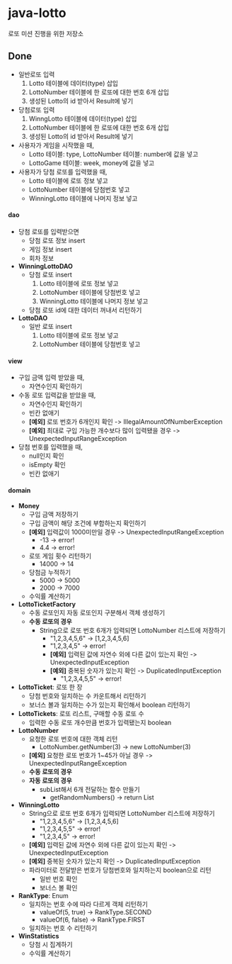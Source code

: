 # java-lotto
로또 미션 진행을 위한 저장소

## Done
* 일반로또 입력
	1. Lotto 테이블에 데이터(type) 삽입
	2. LottoNumber 테이블에 한 로또에 대한 번호 6개 삽입
	3. 생성된 Lotto의 id 받아서 Result에 넣기
* 당첨로또 입력
  1. WinngLotto 테이블에 데이터(type) 삽입
	2. LottoNumber 테이블에 한 로또에 대한 번호 6개 삽입
	3. 생성된 Lotto의 id 받아서 Result에 넣기
* 사용자가 게임을 시작했을 때,
  * Lotto 테이블: type, LottoNumber 테이블: number에 값을 넣고
  * LottoGame 테이블: week, money에 값을 넣고
* 사용자가 당첨 로또를 입력했을 때, 
  * Lotto 테이블에 로또 정보 넣고
  * LottoNumber 테이블에 당첨번호 넣고
  * WinningLotto 테이블에 나머지 정보
  넣고
#### dao
* 당첨 로또를 입력받으면
  *   당첨 로또 정보 insert
  *  게임 정보 insert
  * 회차 정보
* **WinningLottoDAO**
  *   당첨 로또 insert
	    1. Lotto 테이블에 로또 정보 넣고
	    2. LottoNumber 테이블에 당첨번호 넣고
	    3. WinningLotto 테이블에 나머지 정보 넣고
    * 당첨 로또 id에 대한 데이터 꺼내서 리턴하기
* **LottoDAO**
  *   일반 로또 insert
	    1. Lotto 테이블에 로또 정보 넣고
	    2. LottoNumber 테이블에 당첨번호 넣고
#### view
* 구입 금액 입력 받았을 때,
    * 자연수인지 확인하기
* 수동 로또 입력값을 받았을 때,
    * 자연수인지 확인하기
    * 빈칸 없애기
    * **[예외]** 로또 번호가 6개인지 확인 -> IllegalAmountOfNumberException
    * **[예외]** 최대로 구입 가능한 개수보다 많이 입력됐을 경우 -> UnexpectedInputRangeException
* 당첨 번호를 입력했을 때,
    * null인지 확인
    * isEmpty 확인
    * 빈칸 없애기
#### domain
* **Money**
    * 구입 금액 저장하기
    * 구입 금액이 해당 조건에 부합하는지 확인하기
    * **[예외]** 입력값이 1000미만일 경우 -> UnexpectedInputRangeException
        * -13 -> error!
        * 4.4 -> error!
    * 로또 게임 횟수 리턴하기
        * 14000 -> 14
    * 당첨금 누적하기
        * 5000 -> 5000
        * 2000 -> 7000
    * 수익률 계산하기
* **LottoTicketFactory**
    * 수동 로또인지 자동 로또인지 구분해서 객체 생성하기
    * **수동 로또의 경우**
        * String으로 로또 번호 6개가 입력되면 LottoNumber 리스트에 저장하기
            * "1,2,3,4,5,6" -> [1,2,3,4,5,6]
            * "1,2,3,4,5" -> error!
            *  **[예외]** 입력된 값에 자연수 외에 다른 값이 있는지 확인 -> UnexpectedInputException
            * **[예외]** 중복된 숫자가 있는지 확인 -> DuplicatedInputException
                * "1,2,3,4,5,5" -> error!
* **LottoTicket**: 로또 한 장
    * 당첨 번호와 일치하는 수 카운트해서 리턴하기
    * 보너스 볼과 일치하는 수가 있는지 확인해서 boolean 리턴하기
* **LottoTickets**: 로또 리스트, 구매할 수동 로또 수
    * 입력한 수동 로또 개수만큼 번호가 입력됐는지 boolean
* **LottoNumber**
    * 요청한 로또 번호에 대한 객체 리턴
        * LottoNumber.getNumber(3) -> new LottoNumber(3)
    * **[예외]** 요청한 로또 번호가 1~45가 아닐 경우 -> UnexpectedInputRangeException
    * **수동 로또의 경우**
    * **자동 로또의 경우**
        * subList해서 6개 전달하는 함수 만들기
            * getRandomNumbers() -> return List<LottoNumber>
* **WinningLotto**
    * String으로 로또 번호 6개가 입력되면 LottoNumber 리스트에 저장하기
        * "1,2,3,4,5,6" -> [1,2,3,4,5,6]
        * "1,2,3,4,5,5" -> error!
        * "1,2,3,4,5" -> error!
    * **[예외]** 입력된 값에 자연수 외에 다른 값이 있는지 확인 -> UnexpectedInputException
    * **[예외]** 중복된 숫자가 있는지 확인 -> DuplicatedInputException
    * 파라미터로 전달받은 번호가 당첨번호와 일치하는지 boolean으로 리턴
        * 일반 번호 확인
        * 보너스 볼 확인
* **RankType**: Enum
    * 일치하는 번호 수에 따라 다르게 객체 리턴하기
        * valueOf(5, true) -> RankType.SECOND
        * valueOf(6, false) -> RankType.FIRST
    * 일치하는 번호 수 리턴하기 
* **WinStatistics**
    * 당첨 시 집계하기
    * 수익률 계산하기